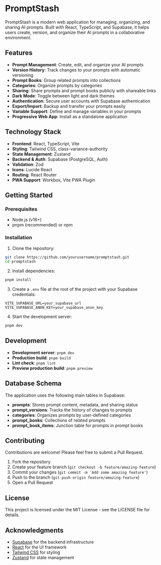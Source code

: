 # PromptStash

PromptStash is a modern web application for managing, organizing, and sharing AI prompts. Built with React, TypeScript, and Supabase, it helps users create, version, and organize their AI prompts in a collaborative environment.

## Features

- **Prompt Management**: Create, edit, and organize your AI prompts
- **Version History**: Track changes to your prompts with automatic versioning
- **Prompt Books**: Group related prompts into collections
- **Categories**: Organize prompts by categories
- **Sharing**: Share prompts and prompt books publicly with shareable links
- **Dark Mode**: Toggle between light and dark themes
- **Authentication**: Secure user accounts with Supabase authentication
- **Export/Import**: Backup and transfer your prompts easily
- **Variable Support**: Define and manage variables in your prompts
- **Progressive Web App**: Install as a standalone application

## Technology Stack

- **Frontend**: React, TypeScript, Vite
- **Styling**: Tailwind CSS, class-variance-authority
- **State Management**: Zustand
- **Backend & Auth**: Supabase (PostgreSQL, Auth)
- **Validation**: Zod
- **Icons**: Lucide React
- **Routing**: React Router
- **PWA Support**: Workbox, Vite PWA Plugin

## Getting Started

### Prerequisites

- Node.js (v16+)
- pnpm (recommended) or npm

### Installation

1. Clone the repository:

```bash
git clone https://github.com/yourusername/promptstash.git
cd promptstash
```

2. Install dependencies:

```bash
pnpm install
```

3. Create a `.env` file at the root of the project with your Supabase credentials:

```
VITE_SUPABASE_URL=your_supabase_url
VITE_SUPABASE_ANON_KEY=your_supabase_anon_key
```

4. Start the development server:

```bash
pnpm dev
```

## Development

- **Development server**: `pnpm dev`
- **Production build**: `pnpm build`
- **Lint check**: `pnpm lint`
- **Preview production build**: `pnpm preview`

## Database Schema

The application uses the following main tables in Supabase:

- **prompts**: Stores prompt content, metadata, and sharing status
- **prompt_versions**: Tracks the history of changes to prompts
- **categories**: Organizes prompts by user-defined categories
- **prompt_books**: Collections of related prompts
- **prompt_book_items**: Junction table for prompts in prompt books

## Contributing

Contributions are welcome! Please feel free to submit a Pull Request.

1. Fork the repository
2. Create your feature branch (`git checkout -b feature/amazing-feature`)
3. Commit your changes (`git commit -m 'Add some amazing feature'`)
4. Push to the branch (`git push origin feature/amazing-feature`)
5. Open a Pull Request

## License

This project is licensed under the MIT License - see the LICENSE file for details.

## Acknowledgments

- [Supabase](https://supabase.com/) for the backend infrastructure
- [React](https://reactjs.org/) for the UI framework
- [Tailwind CSS](https://tailwindcss.com/) for styling
- [Zustand](https://github.com/pmndrs/zustand) for state management